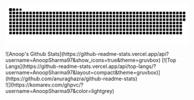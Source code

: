 <a href=#><img src="pacman.svg"></a>
<div float="right"> 
![Anoop's Github Stats](https://github-readme-stats.vercel.app/api?username=AnoopSharma97&show_icons=true&theme=gruvbox) 
[![Top Langs](https://github-readme-stats.vercel.app/api/top-langs/?username=AnoopSharma97&layout=compact&theme=gruvbox)](https://github.com/anuraghazra/github-readme-stats)
</div>
 ![](https://komarev.com/ghpvc/?username=AnoopSharma97&color=lightgrey)
